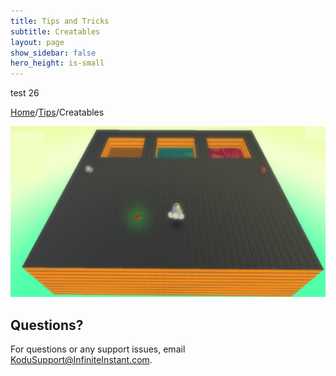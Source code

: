 ```yaml
---
title: Tips and Tricks
subtitle: Creatables
layout: page
show_sidebar: false
hero_height: is-small
---
```


test 26

[Home](..)/[Tips](.)/Creatables


![Creatables](creatables.png)




## Questions?
For questions or any support issues, email <KoduSupport@InfiniteInstant.com>.
 

 

   

